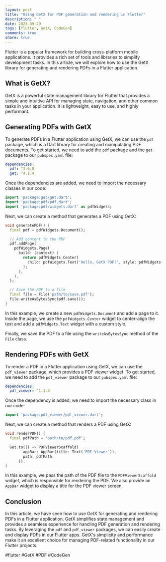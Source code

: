 ```yaml
---
layout: post
title: "Using GetX for PDF generation and rendering in Flutter"
description: " "
date: 2023-09-29
tags: [flutter, GetX, CodeGen]
comments: true
share: true
---
```


Flutter is a popular framework for building cross-platform mobile applications. It provides a rich set of tools and libraries to simplify development tasks. In this article, we will explore how to use the GetX library for generating and rendering PDFs in a Flutter application.

## What is GetX?

GetX is a powerful state management library for Flutter that provides a simple and intuitive API for managing state, navigation, and other common tasks in your application. It is lightweight, easy to use, and highly performant.

## Generating PDFs with GetX

To generate PDFs in a Flutter application using GetX, we can use the `pdf` package, which is a Dart library for creating and manipulating PDF documents. To get started, we need to add the `pdf` package and the `get` package to our `pubspec.yaml` file:

```yaml
dependencies:
  pdf: ^3.6.0
  get: ^4.1.4
```

Once the dependencies are added, we need to import the necessary classes in our code:

```dart
import 'package:get/get.dart';
import 'package:pdf/pdf.dart';
import 'package:pdf/widgets.dart' as pdfWidgets;
```

Next, we can create a method that generates a PDF using GetX:

```dart
void generatePDF() {
  final pdf = pdfWidgets.Document();

  // Add content to the PDF
  pdf.addPage(
    pdfWidgets.Page(
      build: (context) {
        return pdfWidgets.Center(
          child: pdfWidgets.Text('Hello, GetX PDF!', style: pdfWidgets.TextStyle(fontSize: 20)),
        );
      },
    ),
  );

  // Save the PDF to a file
  final file = File('path/to/save.pdf');
  file.writeAsBytesSync(pdf.save());
}
```

In this example, we create a new `pdfWidgets.Document` and add a page to it. Inside the page, we use the `pdfWidgets.Center` widget to center-align the text and add a `pdfWidgets.Text` widget with a custom style.

Finally, we save the PDF to a file using the `writeAsBytesSync` method of the `File` class.

## Rendering PDFs with GetX

To render a PDF in a Flutter application using GetX, we can use the `pdf_viewer` package, which provides a PDF viewer widget. To get started, we need to add the `pdf_viewer` package to our `pubspec.yaml` file:

```yaml
dependencies:
  pdf_viewer: ^1.1.0
```

Once the dependency is added, we need to import the necessary class in our code:

```dart
import 'package:pdf_viewer/pdf_viewer.dart';
```

Next, we can create a method that renders a PDF using GetX:

```dart
void renderPDF() {
  final pdfPath = 'path/to/pdf.pdf';

  Get.to(() => PDFViewerScaffold(
        appBar: AppBar(title: Text('PDF Viewer')),
        path: pdfPath,
      ));
}
```

In this example, we pass the path of the PDF file to the `PDFViewerScaffold` widget, which is responsible for rendering the PDF. We also provide an `AppBar` widget to display a title for the PDF viewer screen.

## Conclusion

In this article, we have seen how to use GetX for generating and rendering PDFs in a Flutter application. GetX simplifies state management and provides a seamless experience for handling PDF generation and rendering tasks. By leveraging the `pdf` and `pdf_viewer` packages, we can easily create and display PDFs in our Flutter apps. GetX's simplicity and performance make it an excellent choice for managing PDF-related functionality in our Flutter projects.

#flutter #GetX #PDF #CodeGen